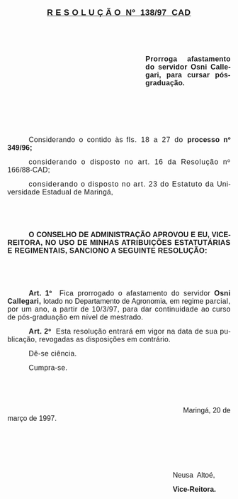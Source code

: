 <body lang=PT-BR style='tab-interval:36.0pt'>

<div class=Section1>

<p class=MsoNormal align=center style='text-align:center'><b style='mso-bidi-font-weight:
normal'><u><span style='font-size:14.0pt;mso-bidi-font-size:10.0pt;font-family:
Arial;letter-spacing:.3pt;mso-fareast-language:EN-US'>R E S O L U Ç Ã</span></u></b><b
style='mso-bidi-font-weight:normal'><u><span style='font-size:14.0pt;
mso-bidi-font-size:10.0pt;font-family:Arial;mso-fareast-language:EN-US'> <span
style='letter-spacing:.3pt'>O<span style="mso-spacerun: yes">  </span></span><span
style='letter-spacing:.5pt'>Nº </span><span style='letter-spacing:.3pt'><span
style="mso-spacerun: yes"> </span></span><span style='letter-spacing:.25pt'>138/97</span><span
style='letter-spacing:.3pt'>  </span><span style='letter-spacing:.8pt'>CAD<o:p></o:p></span></span></u></b></p>

<p class=MsoNormal style='text-align:justify'><b style='mso-bidi-font-weight:
normal'><span style='font-size:12.0pt;mso-bidi-font-size:10.0pt;font-family:
Arial;letter-spacing:.4pt;mso-fareast-language:EN-US'><![if !supportEmptyParas]>&nbsp;<![endif]><o:p></o:p></span></b></p>

<p class=MsoNormal style='text-align:justify'><b style='mso-bidi-font-weight:
normal'><span style='font-size:12.0pt;mso-bidi-font-size:10.0pt;font-family:
Arial;letter-spacing:.4pt;mso-fareast-language:EN-US'><![if !supportEmptyParas]>&nbsp;<![endif]><o:p></o:p></span></b></p>

<p class=MsoNormal style='margin-left:233.9pt;text-align:justify'><b
style='mso-bidi-font-weight:normal'><span style='font-size:12.0pt;mso-bidi-font-size:
10.0pt;font-family:Arial;letter-spacing:.4pt;mso-fareast-language:EN-US'>Prorroga
</span></b><b style='mso-bidi-font-weight:normal'><span style='font-size:12.0pt;
mso-bidi-font-size:10.0pt;font-family:Arial;letter-spacing:.25pt;mso-fareast-language:
EN-US'>afastamento </span></b><b style='mso-bidi-font-weight:normal'><span
style='font-size:12.0pt;mso-bidi-font-size:10.0pt;font-family:Arial;letter-spacing:
.4pt;mso-fareast-language:EN-US'>do </span></b><b style='mso-bidi-font-weight:
normal'><span style='font-size:12.0pt;mso-bidi-font-size:10.0pt;font-family:
Arial;letter-spacing:.25pt;mso-fareast-language:EN-US'>servidor Osni Callegari,
para cursar pós-graduação.<o:p></o:p></span></b></p>

<p class=MsoNormal style='text-align:justify'><span style='font-size:12.0pt;
mso-bidi-font-size:10.0pt;font-family:Arial;letter-spacing:.35pt;mso-fareast-language:
EN-US'><![if !supportEmptyParas]>&nbsp;<![endif]><o:p></o:p></span></p>

<p class=MsoNormal style='text-align:justify'><span style='font-size:12.0pt;
mso-bidi-font-size:10.0pt;font-family:Arial;letter-spacing:.35pt;mso-fareast-language:
EN-US'><![if !supportEmptyParas]>&nbsp;<![endif]><o:p></o:p></span></p>

<p class=MsoNormal style='text-align:justify'><span style='font-size:12.0pt;
mso-bidi-font-size:10.0pt;font-family:Arial;letter-spacing:.35pt;mso-fareast-language:
EN-US'><![if !supportEmptyParas]>&nbsp;<![endif]><o:p></o:p></span></p>

<p class=MsoNormal style='text-align:justify;text-indent:36.0pt'><span
style='font-size:12.0pt;mso-bidi-font-size:10.0pt;font-family:Arial;letter-spacing:
.35pt;mso-fareast-language:EN-US'>Considerando o contido à</span><span
style='font-size:12.0pt;mso-bidi-font-size:10.0pt;font-family:Arial;mso-fareast-language:
EN-US'>s <span style='letter-spacing:.65pt'>fls. 18 a 27 do </span><b
style='mso-bidi-font-weight:normal'><span style='letter-spacing:.2pt'>processo
nº 349/96;<o:p></o:p></span></b></span></p>

<p class=MsoNormal style='text-align:justify;text-indent:36.0pt'><span
style='font-size:12.0pt;mso-bidi-font-size:10.0pt;font-family:Arial;letter-spacing:
.8pt;mso-fareast-language:EN-US'>considerando o disposto no art. 16 da
Resolução nº </span><span style='font-size:12.0pt;mso-bidi-font-size:10.0pt;
font-family:Arial;letter-spacing:.25pt;mso-fareast-language:EN-US'>166/88-CAD;<o:p></o:p></span></p>

<p class=MsoNormal style='text-align:justify;text-indent:36.0pt'><span
style='font-size:12.0pt;mso-bidi-font-size:10.0pt;font-family:Arial;letter-spacing:
1.0pt;mso-fareast-language:EN-US'>considerando o disposto no art. 23 do
Estatuto da </span><span style='font-size:12.0pt;mso-bidi-font-size:10.0pt;
font-family:Arial;letter-spacing:.35pt;mso-fareast-language:EN-US'>Universidade
Estadual de Maringá,<o:p></o:p></span></p>

<p class=MsoNormal style='text-align:justify'><b style='mso-bidi-font-weight:
normal'><span style='font-size:12.0pt;mso-bidi-font-size:10.0pt;font-family:
Arial;mso-fareast-language:EN-US'><![if !supportEmptyParas]>&nbsp;<![endif]><o:p></o:p></span></b></p>

<p class=MsoNormal style='text-align:justify'><b style='mso-bidi-font-weight:
normal'><span style='font-size:12.0pt;mso-bidi-font-size:10.0pt;font-family:
Arial;mso-fareast-language:EN-US'><![if !supportEmptyParas]>&nbsp;<![endif]><o:p></o:p></span></b></p>

<p class=MsoNormal style='text-align:justify;text-indent:36.0pt'><b
style='mso-bidi-font-weight:normal'><span style='font-size:12.0pt;mso-bidi-font-size:
10.0pt;font-family:Arial;mso-fareast-language:EN-US'>O CONSELHO DE
ADMINISTRAÇÃO APROVOU E EU, VICE-<span style='letter-spacing:.35pt'>REITORA, NO
USO DE MINHAS ATRIBUIÇÕES ESTATUTÁRIAS E </span><span style='letter-spacing:
.3pt'>REGIMENTAIS, SANCIONO A SEGUINTE RESOLUÇÃO:<o:p></o:p></span></span></b></p>

<p class=MsoNormal style='text-align:justify;text-indent:36.0pt'><b
style='mso-bidi-font-weight:normal'><span style='font-size:12.0pt;mso-bidi-font-size:
10.0pt;font-family:Arial;letter-spacing:.3pt;mso-fareast-language:EN-US'><![if !supportEmptyParas]>&nbsp;<![endif]><o:p></o:p></span></b></p>

<p class=MsoNormal style='text-align:justify;text-indent:36.0pt'><b
style='mso-bidi-font-weight:normal'><span style='font-size:12.0pt;mso-bidi-font-size:
10.0pt;font-family:Arial;letter-spacing:.3pt;mso-fareast-language:EN-US'><![if !supportEmptyParas]>&nbsp;<![endif]><o:p></o:p></span></b></p>

<p class=MsoNormal style='text-align:justify;text-indent:36.0pt'><b
style='mso-bidi-font-weight:normal'><span style='font-size:12.0pt;mso-bidi-font-size:
10.0pt;font-family:Arial;letter-spacing:.2pt;mso-fareast-language:EN-US'>Art.
1º<span style="mso-spacerun: yes">  </span></span></b><span style='font-size:
12.0pt;mso-bidi-font-size:10.0pt;font-family:Arial;letter-spacing:.35pt;
mso-fareast-language:EN-US'>Fica prorrogado o afastamento do servidor </span><b
style='mso-bidi-font-weight:normal'><span style='font-size:12.0pt;mso-bidi-font-size:
10.0pt;font-family:Arial;letter-spacing:.25pt;mso-fareast-language:EN-US'>Osni </span></b><b
style='mso-bidi-font-weight:normal'><span style='font-size:12.0pt;mso-bidi-font-size:
10.0pt;font-family:Arial;letter-spacing:.3pt;mso-fareast-language:EN-US'>Callegari,
</span></b><span style='font-size:12.0pt;mso-bidi-font-size:10.0pt;font-family:
Arial;mso-fareast-language:EN-US'>lotado no Departamento de Agronomia, em
regime <span style='letter-spacing:.45pt'>parcial, por um ano, a partir de
10/3/97, para dar continuidade </span><span style='letter-spacing:.3pt'>ao
curso de pós-graduação em nível de mestrado.<o:p></o:p></span></span></p>

<p class=MsoNormal style='text-align:justify;text-indent:36.0pt'><b><span
style='font-size:12.0pt;mso-bidi-font-size:10.0pt;font-family:Arial;letter-spacing:
.45pt;mso-fareast-language:EN-US'>Art. 2º<span style="mso-spacerun: yes"> 
</span></span></b><span style='font-size:12.0pt;mso-bidi-font-size:10.0pt;
font-family:Arial;letter-spacing:.45pt;mso-fareast-language:EN-US'>Esta
resolução entrará em vigor na data de sua </span><span style='font-size:12.0pt;
mso-bidi-font-size:10.0pt;font-family:Arial;letter-spacing:.3pt;mso-fareast-language:
EN-US'>publicação, revogadas as disposições em contrário.<o:p></o:p></span></p>

<p class=MsoNormal style='text-align:justify;text-indent:36.0pt'><span
style='font-size:12.0pt;mso-bidi-font-size:10.0pt;font-family:Arial;letter-spacing:
.4pt;mso-fareast-language:EN-US'>Dê-se ciência.<o:p></o:p></span></p>

<p class=MsoNormal style='text-align:justify;text-indent:36.0pt'><span
style='font-size:12.0pt;mso-bidi-font-size:10.0pt;font-family:Arial;letter-spacing:
.3pt;mso-fareast-language:EN-US'>Cumpra-se.<o:p></o:p></span></p>

<p class=MsoNormal style='text-align:justify'><span style='font-size:12.0pt;
mso-bidi-font-size:10.0pt;font-family:Arial'><![if !supportEmptyParas]>&nbsp;<![endif]><o:p></o:p></span></p>

<p class=MsoNormal style='text-align:justify'><span style='font-size:12.0pt;
mso-bidi-font-size:10.0pt;font-family:Arial'><![if !supportEmptyParas]>&nbsp;<![endif]><o:p></o:p></span></p>

<p class=MsoNormal style='text-align:justify'><span style='font-size:12.0pt;
mso-bidi-font-size:10.0pt;font-family:Arial'><span style='mso-tab-count:7'>                                                                                    </span>Maringá,
20 de março de 1997.<o:p></o:p></span></p>

<p class=MsoNormal style='text-align:justify'><span style='font-size:12.0pt;
mso-bidi-font-size:10.0pt;font-family:Arial'><![if !supportEmptyParas]>&nbsp;<![endif]><o:p></o:p></span></p>

<p class=MsoNormal style='text-align:justify'><span style='font-size:12.0pt;
mso-bidi-font-size:10.0pt;font-family:Arial'><![if !supportEmptyParas]>&nbsp;<![endif]><o:p></o:p></span></p>

<p class=MsoNormal style='text-align:justify'><span style='font-size:12.0pt;
mso-bidi-font-size:10.0pt;font-family:Arial'><![if !supportEmptyParas]>&nbsp;<![endif]><o:p></o:p></span></p>

<p class=MsoNormal style='text-align:justify'><span style='font-size:12.0pt;
mso-bidi-font-size:10.0pt;font-family:Arial'><span style='mso-tab-count:7'>                                                                                    </span>Neusa<span
style="mso-spacerun: yes">  </span>Altoé,<o:p></o:p></span></p>

<p class=MsoNormal style='text-align:justify'><span style='font-size:12.0pt;
mso-bidi-font-size:10.0pt;font-family:Arial'><span style='mso-tab-count:7'>                                                                                    </span><b>Vice-Reitora.<o:p></o:p></b></span></p>

</div>

</body>

